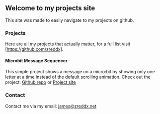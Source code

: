## Welcome to my projects site

This site was made to easily navigate to my projects on github.

### Projects

Here are all my projects that actually matter, for a full list visit [https://github.com/zreddx].

#### Microbit Message Sequencer
This simple project shows a message on a micro:bit by showing only one letter at a time instead of the default scrolling animation.
Check out the project: [Github repo](https://github.com/zreddx/microbit-message-sequencer) or [Project site](https://zreddx.github.io/Microbit-Message-Sequencer/)

### Contact

Contact me via my email: james@zreddx.net
